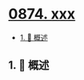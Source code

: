# [0874. xxx](https://github.com/Tdahuyou/TNotes.leetcode/tree/main/notes/0874.%20xxx)

<!-- region:toc -->

- [1. 📝 概述](#1--概述)

<!-- endregion:toc -->

## 1. 📝 概述
